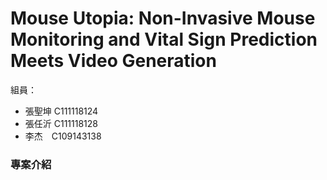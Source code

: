 # Mouse Utopia: Non-Invasive Mouse Monitoring and Vital Sign Prediction Meets Video Generation 
組員：<br>
+ 張聖坤 C111118124<br>
+ 張任沂 C111118128<br>
+ 李杰　C109143138<br>

### 專案介紹
